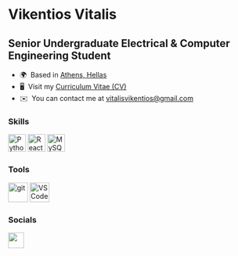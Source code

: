 # Vikentios Vitalis 

## Senior Undergraduate Electrical & Computer Engineering Student


* 🌍  Based in [Athens, Hellas](https://en.wikipedia.org/wiki/Athens)
* 🖥️  Visit my [Curriculum Vitae (CV)](http://vikentiosvitalis.github.io/vikentios_vitalis_cv.github.io/)
* ✉️  You can contact me at [vitalisvikentios@gmail.com](mailto:vitalisvikentios@gmail.com)
<!-- * 🚀  I'm currently working on completing my studies as an [Electrical and Computer Engineer @NTUA](http://www.ece.ntua.gr/en) -->

### Skills


<p align="left">
<a href="https://www.python.org/" target="_blank" rel="noreferrer"><img src="https://raw.githubusercontent.com/danielcranney/readme-generator/main/public/icons/skills/python-colored.svg" width="36" height="36" alt="Python" /></a>
<a href="https://reactjs.org/" target="_blank" rel="noreferrer"><img src="https://raw.githubusercontent.com/danielcranney/readme-generator/main/public/icons/skills/react-colored.svg" width="36" height="36" alt="React" /></a>
<a href="https://www.mysql.com/" target="_blank" rel="noreferrer"><img src="https://raw.githubusercontent.com/danielcranney/readme-generator/main/public/icons/skills/mysql-colored.svg" width="36" height="36" alt="MySQL" /></a>
</p>

### Tools
<p align="left">
<a href="https://git-scm.com/" target="_blank"><img src="https://upload.wikimedia.org/wikipedia/commons/3/3f/Git_icon.svg" alt="git" 
width="40" height="40"/></a>
<a href="https://code.visualstudio.com/" target="_blank"><img src="https://upload.wikimedia.org/wikipedia/commons/thumb/1/1c/Visual_Studio_Code_1.35_icon.png/640px-Visual_Studio_Code_1.35_icon.png" alt="VS Code" 
width="40" height="40"/></a>
</p>

### Socials


<p align="left"> <a href="https://www.linkedin.com/in/vikentios-vitalis-264354180/" target="_blank" rel="noreferrer"><img src="https://raw.githubusercontent.com/danielcranney/readme-generator/main/public/icons/socials/linkedin.svg" width="32" height="32" /></a></p>
